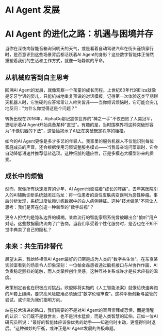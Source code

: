 # AI Agent 发展

# AI Agent 的进化之路：机遇与困境并存  

当你在深夜向智能音箱询问明天的天气，或是看着自动驾驶汽车在街头谨慎穿行时，是否意识到这些场景背后都活跃着AI Agent的身影？这些数字智能体正悄然重塑着我们的生活和工作方式，就像一场静默的革命。  

## 从机械应答到自主思考  

回溯AI Agent的发展，就像观察一个孩童的成长历程。上世纪60年代的Eliza就像是牙牙学语的婴儿，只能机械地重复预设的对话模板。记得第一次体验这类早期聊天机器人时，它生硬的应答常常让人啼笑皆非——当你倾诉烦恼时，它可能会突兀地反问："为什么你觉得这是个问题？"  

转折出现在2016年，AlphaGo那记震惊世界的"神之一手"不仅击败了人类冠军，更昭示着AI Agent开始具备某种"直觉"。有趣的是，当时围棋界将这种突破形容为"不像机器的下法"，这恰恰揭示了AI正在突破既定程序的桎梏。  

如今的AI Agent更像是多才多艺的年轻人。我家里的服务机器人不仅能识别每位家庭成员的声音，还会根据使用习惯调整服务模式——当我母亲询问菜谱时，它会自动降低语速并推荐低盐选项。这种细腻的适应性，正是多模态大模型带来的质变。  

## 成长中的烦恼  

然而，就像所有快速发育的少年，AI Agent也面临着"成长的阵痛"。去年某医院引入的AI辅助诊断系统就闹过乌龙：将一位患者的良性皮肤病变误判为恶性肿瘤。事后分析发现，系统过度依赖训练数据中的白人病例特征。这种"技术偏见"不禁让人思考：我们是否在创造一种新型的"数字歧视"？  

更令人担忧的是隐私边界的模糊。某款流行的智能家居系统曾被曝出会"偷听"用户对话，这些数据最终流向了广告商。当我们享受着个性化服务时，是否也在不知不觉中典卖了自己的隐私？  

## 未来：共生而非替代  

展望未来，我始终相信AI Agent最好的归宿是成为人类的"数字共生体"。在东京某实验室看到的场景令人印象深刻：一位帕金森患者通过脑机接口与AI协作作画，AI负责稳定颤抖的笔触，而人类掌控创作灵感。这种互补关系或许才是技术应有的温度。  

政策制定者也在积极应对挑战。欧盟即将实施的《人工智能法案》就像给快速奔跑的AI套上缰绳，要求高风险应用必须通过"数字伦理审查"。这种平衡创新与监管的尝试，或许能为我们指明方向。  

站在技术演进的路口，我们需要的不是对AI Agent的盲目崇拜或恐惧，而是清醒的认识：它们既不是救世主，也不是洪水猛兽，而是人类智慧的延伸。正如一位AI研究员所说："最好的智能体应该像优秀的助手——知道何时主动，更懂得何时退后。"这种微妙的平衡，或许正是AI Agent发展的终极命题。